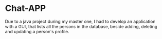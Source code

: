 # Chat-APP
Due to a java project during my master one, I had to develop an application with a GUI, that lists all the persons in the database, beside adding, deleting and updating a person's profile.
